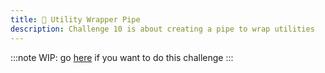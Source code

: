 ```yaml
---
title: 🔴 Utility Wrapper Pipe
description: Challenge 10 is about creating a pipe to wrap utilities
---
```


:::note
WIP: go [here](https://github.com/tomalaforge/angular-challenges/blob/main/apps/pipe-hard/README.md) if you want to do this challenge
:::
